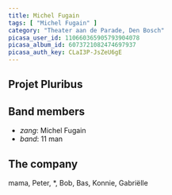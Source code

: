 ```yaml
---
title: Michel Fugain
tags: [ "Michel Fugain" ]
category: "Theater aan de Parade, Den Bosch"
picasa_user_id: 110660365905793904078
picasa_album_id: 6073721082474697937
picasa_auth_key: CLaI3P-JsZeU6gE
---
```

Projet Pluribus
---------------

Band members
------------
* _zang_: Michel Fugain
* _band_: 11 man

The company
-----------
mama, Peter, *, Bob, Bas, Konnie, Gabriëlle
